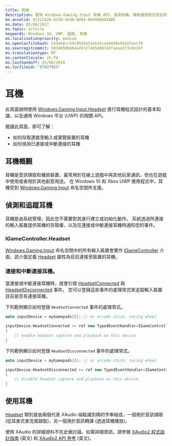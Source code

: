 ```yaml
---
title: 耳機
description: 使用 Windows.Gaming.Input 耳機 API，偵測耳機、擷取播放程式語音和播放音訊。
ms.assetid: 021CCA26-D339-4C8B-B084-0D499BD83ABE
ms.date: 02/08/2017
ms.topic: article
keywords: Windows 10, UWP, 遊戲, 耳機
ms.localizationpriority: medium
ms.openlocfilehash: b3de68cc59c9928a52eba5caeb840e9e825eecf0
ms.sourcegitcommit: b034650b684a767274d5d88746faeea373c8e34f
ms.translationtype: MT
ms.contentlocale: zh-TW
ms.lasthandoff: 03/06/2019
ms.locfileid: "57627953"
---
```

# <a name="headset"></a>耳機

此頁面說明使用 [Windows.Gaming.Input.Headset][headset] 進行耳機程式設計的基本知識，以及通用 Windows 平台 (UWP) 的相關 API。

閱讀此頁面，即可了解：
* 如何存取連接至輸入或瀏覽裝置的耳機
* 如何偵測已連接或中斷連接的耳機


## <a name="headset-overview"></a>耳機概觀

耳機是音訊擷取和播放裝置，最常用於在線上遊戲中與其他玩家通訊，但也在遊戲中使用或者用於其他創意用途。 在 Windows 10 和 Xbox UWP 應用程式中，耳機受到 [Windows.Gaming.Input][] 命名空間所支援。


## <a name="detect-and-track-headsets"></a>偵測和追蹤耳機

耳機是由系統管理，因此您不需要對其進行建立或初始化動作。 系統透過所連接的輸入裝置提供耳機的存取權，以及在連接或中斷連接耳機時通知您的事件。

### <a name="igamecontrollerheadset"></a>IGameController.Headset

[Windows.Gaming.Input][] 命名空間中的所有輸入裝置會實作 [IGameController][] 介面，該介面定義 [Headset][igamecontroller.headset] 屬性為目前連接至裝置的耳機。

### <a name="connecting-and-disconnecting-headsets"></a>連接和中斷連接耳機。

當連接或中斷連接耳機時，就會引發 [HeadsetConnected][igamecontroller.headsetconnected] 與 [HeadsetDisconnected][igamecontroller.headsetdisconnected] 事件。 您可以登錄這些事件的處理常式來追蹤輸入裝置目前是否有連接耳機。

下列範例顯示如何登錄 `HeadsetConnected` 事件的處理常式。

```cpp
auto inputDevice = myGamepads[0]; // or arcade stick, racing wheel

inputDevice.HeadsetConnected += ref new TypedEventHandler<IGameController^, Headset^>(IGameController^ device, Headset^ headset)
{
    // enable headset capture and playback on this device
}
```

下列範例顯示如何登錄 `HeadsetDisconnected` 事件的處理常式。

```cpp
auto inputDevice = myGamepads[0]; // or arcade stick, racing wheel

inputDevice.HeadsetDisconnected += ref new TypedEventHandler<IGameController^, Headset^>(IGameController^ device, Headset^ headset)
{
    // disable headset capture and playback on this device
}
```

## <a name="using-the-headset"></a>使用耳機

[Headset][] 類別是由兩個代表 XAudio 端點識別碼的字串組成，一個用於音訊擷取 (從耳麥式麥克風錄製)，另一個用於音訊轉譯 (透過耳機播放)。

使用 XAudio 的詳細資料不在此做討論，如需詳細資訊，請參閱 [XAudio2 程式設計指南](https://msdn.microsoft.com/library/windows/desktop/ee415737.aspx) (英文) 和 [XAudio2 API 參考](https://msdn.microsoft.com/library/windows/desktop/ee415899.aspx) (英文)。


[Windows.Gaming.Input]: https://msdn.microsoft.com/library/windows/apps/windows.gaming.input.aspx
[igamecontroller]: https://msdn.microsoft.com/library/windows/apps/windows.gaming.input.igamecontroller.aspx
[igamecontroller.headset]: https://msdn.microsoft.com/library/windows/apps/windows.gaming.input.igamecontroller.headset.aspx
[igamecontroller.headsetconnected]: https://msdn.microsoft.com/library/windows/apps/windows.gaming.input.igamecontroller.headsetconnected.aspx
[igamecontroller.headsetdisconnected]: https://msdn.microsoft.com/library/windows/apps/windows.gaming.input.igamecontroller.headsetdisconnected.aspx
[headset]: https://msdn.microsoft.com/library/windows/apps/windows.gaming.input.headset.aspx
